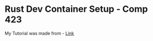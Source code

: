 # Rust Dev Container Setup - Comp 423
My Tutorial was made from - [Link](https://github.com/wvmillen/comp423-course-notes)
 
